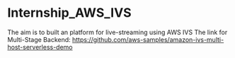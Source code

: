 # Internship_AWS_IVS
The aim is to built an platform for live-streaming using AWS IVS
The link for Multi-Stage Backend: https://github.com/aws-samples/amazon-ivs-multi-host-serverless-demo
